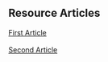 ## Resource Articles

[First Article](https://www.c-sharpcorner.com/article/localization-in-angular-application-using-angular-locale/)
<br>
<br>
[Second Article](https://www.digitalocean.com/community/tutorials/angular-internationalization#step-2-using-xi18n-to-extract-messages-xlf)
